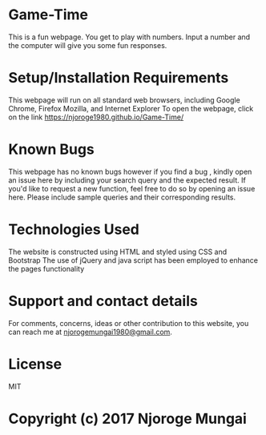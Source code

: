 # Game-Time
This is a fun webpage. You get to play with numbers. Input a number and the computer will give you some fun responses.


# Setup/Installation Requirements

This webpage will run on all standard web browsers, including Google Chrome, Firefox Mozilla, and Internet Explorer
To open the webpage, click on the link https://njoroge1980.github.io/Game-Time/

# Known Bugs

This webpage has no known bugs however if you find a bug , kindly open an issue here by including your search query and the expected result. If you'd like to request a new function, feel free to do so by opening an issue here. Please include sample queries and their corresponding results.

# Technologies Used

The website is constructed using HTML and styled using CSS and Bootstrap
The use of jQuery and java script has been employed to enhance the pages functionality

# Support and contact details

For comments, concerns, ideas or other contribution to this website, you can reach me at njorogemungai1980@gmail.com.

# License

MIT

Copyright (c) 2017 Njoroge Mungai
=======

